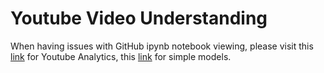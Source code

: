 # Youtube Video Understanding 

When having issues with GitHub ipynb notebook viewing, please visit this [link](https://nbviewer.jupyter.org/github/lordsoffallen/youtube-video-understanding/blob/master/Youtube%20Data%20Analytics.ipynb) for Youtube Analytics, this [link](https://nbviewer.jupyter.org/github/lordsoffallen/youtube-video-understanding/blob/master/Simple%20Models.ipynb) for simple models.

